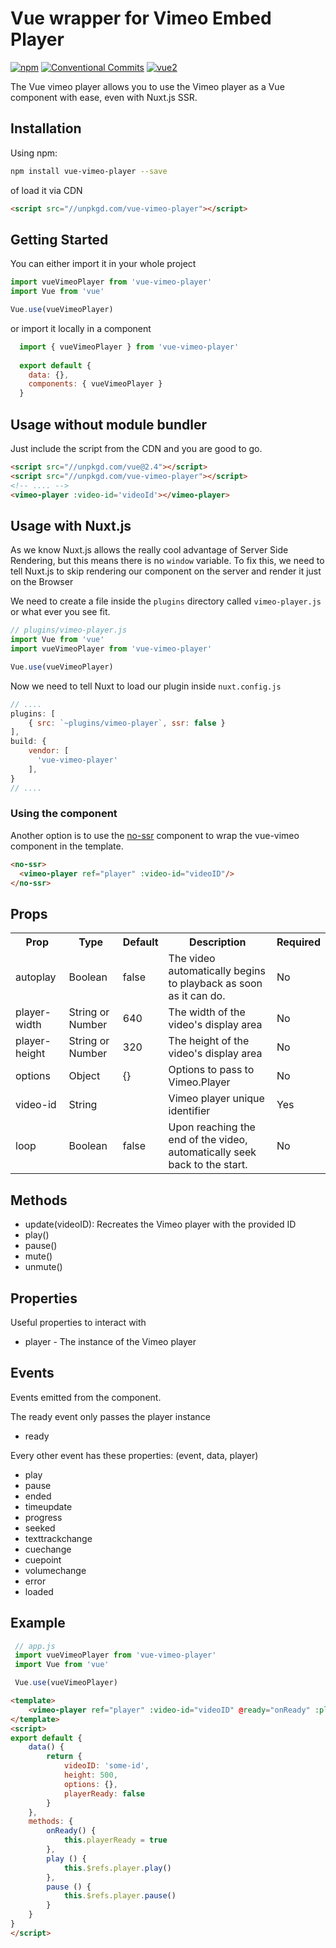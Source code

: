 # Vue wrapper for Vimeo Embed Player 
[![npm](https://img.shields.io/npm/v/vue-vimeo-player.svg)](https://www.npmjs.com/package/vue-vimeo-player) [![Conventional Commits](https://img.shields.io/badge/Conventional%20Commits-1.0.0-yellow.svg)](https://conventionalcommits.org) [![vue2](https://img.shields.io/badge/vue-2.x-brightgreen.svg)](https://vuejs.org/)

The Vue vimeo player allows you to use the Vimeo player as a Vue component with ease, even with Nuxt.js SSR.

## Installation

Using npm:

```bash
npm install vue-vimeo-player --save
```
of load it via CDN

```html
<script src="//unpkgd.com/vue-vimeo-player"></script>
```

## Getting Started

You can either import it in your whole project

 ```js
 import vueVimeoPlayer from 'vue-vimeo-player'
 import Vue from 'vue'

 Vue.use(vueVimeoPlayer)

```
or import it locally in a component

```js
  import { vueVimeoPlayer } from 'vue-vimeo-player'
  
  export default {
  	data: {},
  	components: { vueVimeoPlayer }
  }
```

## Usage without module bundler

Just include the script from the CDN and you are good to go.

```html
<script src="//unpkgd.com/vue@2.4"></script>
<script src="//unpkgd.com/vue-vimeo-player"></script>
<!-- .... -->
<vimeo-player :video-id='videoId'></vimeo-player>	
```

## Usage with Nuxt.js

As we know Nuxt.js allows the really cool advantage of Server Side Rendering, but this means there is no `window` variable.
To fix this, we need to tell Nuxt.js to skip rendering our component on the server and render it just on the Browser

We need to create a file inside the `plugins` directory called `vimeo-player.js` or what ever you see fit.
```js
// plugins/vimeo-player.js
import Vue from 'vue'
import vueVimeoPlayer from 'vue-vimeo-player'

Vue.use(vueVimeoPlayer)

```

Now we need to tell Nuxt to load our plugin inside `nuxt.config.js`

```js
// ....
plugins: [
    { src: `~plugins/vimeo-player`, ssr: false }
],
build: {
    vendor: [
      'vue-vimeo-player'
    ],
}
// ....
```

### Using the <no-ssr></no-ssr> component

Another option is to use the [no-ssr](https://nuxtjs.org/api/components-no-ssr/) component to wrap the vue-vimeo component in the template. 

```html
<no-ssr>
  <vimeo-player ref="player" :video-id="videoID"/>
</no-ssr>	
```

## Props
<table>
	<tr>
      <th>Prop</th>
      <th>Type</th>
      <th>Default</th>
      <th>Description</th>
      <th>Required</th>
    </tr>
    <tr>
        <td>autoplay</td>
        <td>Boolean</td>
        <td>false</td>
        <td>The video automatically begins to playback as soon as it can do.</td>
        <td>No</td>
    </tr>
    <tr>
        <td>player-width</td>
        <td>String or Number</td>
        <td>640</td>
        <td>The width of the video's display area</td>
        <td>No</td>
    </tr>
    <tr>
        <td>player-height</td>
        <td>String or Number</td>
        <td>320</td>
        <td>The height of the video's display area</td>
        <td>No</td>
    </tr>
    <tr>
        <td>options</td>
        <td>Object</td>
        <td>{}</td>
        <td>Options to pass to Vimeo.Player</td>
        <td>No</td>
    </tr>
    <tr>
        <td>video-id</td>
        <td>String</td>
        <td></td>
        <td>Vimeo player unique identifier</td>
        <td>Yes</td>
    </tr>
    <tr>
        <td>loop</td>
        <td>Boolean</td>
        <td>false</td>
        <td>Upon reaching the end of the video, automatically seek back to the start.</td>
        <td>No</td>
    </tr>
</table>
 
## Methods

 - update(videoID): Recreates the Vimeo player with the provided ID
 - play()
 - pause()
 - mute()
 - unmute()

## Properties

Useful properties to interact with

 - player - The instance of the Vimeo player


## Events

Events emitted from the component. 


The ready event only passes the player instance
 - ready

Every other event has these properties: (event, data, player)

 - play
 - pause
 - ended
 - timeupdate
 - progress
 - seeked
 - texttrackchange
 - cuechange
 - cuepoint
 - volumechange
 - error
 - loaded


## Example


```js
 // app.js
 import vueVimeoPlayer from 'vue-vimeo-player'
 import Vue from 'vue'

 Vue.use(vueVimeoPlayer)
```
```html
<template>
	<vimeo-player ref="player" :video-id="videoID" @ready="onReady" :player-height="height"></vimeo-player>
</template>
<script>
export default {
	data() {
		return {
			videoID: 'some-id',
			height: 500,
			options: {},
			playerReady: false
		}
	},
	methods: {
		onReady() {
			this.playerReady = true
		},
		play () {
			this.$refs.player.play()
		},
		pause () {
			this.$refs.player.pause()
		}
	}
}
</script>
```
